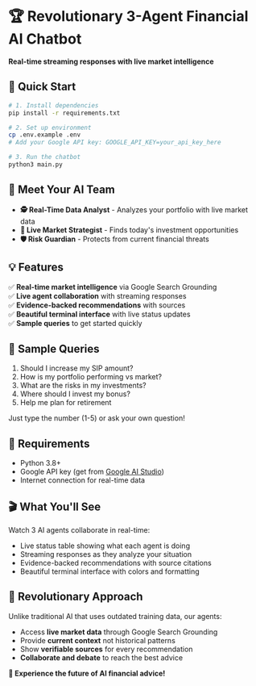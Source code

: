 # 🏆 Revolutionary 3-Agent Financial AI Chatbot

**Real-time streaming responses with live market intelligence**

## 🚀 Quick Start

```bash
# 1. Install dependencies
pip install -r requirements.txt

# 2. Set up environment
cp .env.example .env
# Add your Google API key: GOOGLE_API_KEY=your_api_key_here

# 3. Run the chatbot
python3 main.py
```

## 🤖 Meet Your AI Team

- **🕵️ Real-Time Data Analyst** - Analyzes your portfolio with live market data
- **🎯 Live Market Strategist** - Finds today's investment opportunities  
- **🛡️ Risk Guardian** - Protects from current financial threats

## 💡 Features

✅ **Real-time market intelligence** via Google Search Grounding  
✅ **Live agent collaboration** with streaming responses  
✅ **Evidence-backed recommendations** with sources  
✅ **Beautiful terminal interface** with live status updates  
✅ **Sample queries** to get started quickly  

## 🎯 Sample Queries

1. Should I increase my SIP amount?
2. How is my portfolio performing vs market?
3. What are the risks in my investments?
4. Where should I invest my bonus?
5. Help me plan for retirement

Just type the number (1-5) or ask your own question!

## 🔧 Requirements

- Python 3.8+
- Google API key (get from [Google AI Studio](https://aistudio.google.com/app/apikey))
- Internet connection for real-time data

## 🎬 What You'll See

Watch 3 AI agents collaborate in real-time:
- Live status table showing what each agent is doing
- Streaming responses as they analyze your situation
- Evidence-backed recommendations with source citations
- Beautiful terminal interface with colors and formatting

## 🌟 Revolutionary Approach

Unlike traditional AI that uses outdated training data, our agents:
- Access **live market data** through Google Search Grounding
- Provide **current context** not historical patterns  
- Show **verifiable sources** for every recommendation
- **Collaborate and debate** to reach the best advice

**🚀 Experience the future of AI financial advice!**